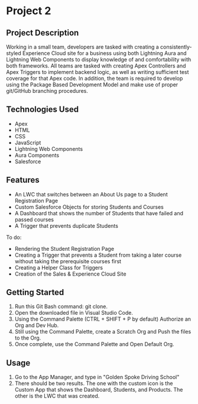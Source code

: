 # Project 2

## Project Description

Working in a small team, developers are tasked with creating a consistently-styled Experience Cloud site for a business using both Lightning Aura and Lightning Web Components to display knowledge of and comfortability with both frameworks. All teams are tasked with creating Apex Controllers and Apex Triggers to implement backend logic, as well as writing sufficient test coverage for that Apex code. In addition, the team is required to develop using the Package Based Development Model and make use of proper git/GitHub branching procedures.

## Technologies Used

- Apex
- HTML
- CSS
- JavaScript
- Lightning Web Components
- Aura Components
- Salesforce

## Features

- An LWC that switches between an About Us page to a Student Registration Page
- Custom Salesforce Objects for storing Students and Courses
- A Dashboard that shows the number of Students that have failed and passed courses
- A Trigger that prevents duplicate Students

To do:

- Rendering the Student Registration Page
- Creating a Trigger that prevents a Student from taking a later course without taking the prerequisite courses first
- Creating a Helper Class for Triggers
- Creation of the Sales & Experience Cloud Site

## Getting Started

1. Run this Git Bash command: git clone. 
2. Open the downloaded file in Visual Studio Code.
3. Using the Command Palette (CTRL + SHIFT + P by default) Authorize an Org and Dev Hub.
4. Still using the Command Palette, create a Scratch Org and Push the files to the Org.
5. Once complete, use the Command Palette and Open Default Org.

## Usage

1. Go to the App Manager, and type in "Golden Spoke Driving School"
2. There should be two results. The one with the custom icon is the Custom App that shows the Dashboard, Students, and Products. The other is the LWC that was created.
